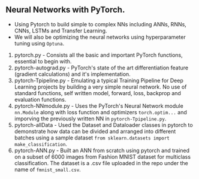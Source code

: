 ## Neural Networks with PyTorch.
- Using Pytorch to build simple to complex NNs including ANNs, RNNs, CNNs, LSTMs and Transfer Learning.
- We will also be optimizing the neural networks using hyperparameter tuning using `Optuna`.

1. pytorch.py - Consists all the basic and important PyTorch functions, essential to begin with.
2. pytorch-autograd.py - PyTorch's state of the art differentiation feature (gradient calculations) and it's implementation.
3. pytorch-Tpipeline.py - Emulating a typical Training Pipeline for Deep Learning projects by building a very simple neural network. No use of standard functions, self written model, forward, loss, backprop and evaluation functions.
4. pytorch-NNmodule.py - Uses the PyTorch's Neural Network module `nn.Module` along with loss function and optimizers `torch.optim...` and imporving the previously written NN in `pytorch-Tpipeline.py`.
5. pytorch-allData - Used the Dataset and Dataloader classes in pytorch to demonstrate how data can be divided and arranged into different batches using a sample dataset `from sklearn.datasets import make_classification`.
6. pytorch-ANN.py - Built an ANN from scratch using pytorch and trained on a subset of 6000 images from Fashion MNIST dataset for multiclass classification. The dataset is a .csv file uploaded in the repo under the name of `fmnist_small.csv`.
